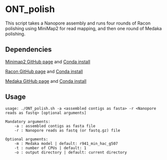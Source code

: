 # ONT_polish

This script takes a Nanopore assembly and runs four rounds of Racon polishing using MiniMap2 for read mapping, and then one round of Medaka polishing.

## Dependencies
[Minimap2 GitHub page](https://github.com/lh3/minimap2) and [Conda install](https://anaconda.org/bioconda/minimap2)

[Racon GitHub page](https://github.com/isovic/racon) and [Conda install](https://anaconda.org/bioconda/racon)

[Medaka GitHub page](https://github.com/nanoporetech/medaka) and [Conda install](https://anaconda.org/bioconda/medaka)

## Usage

```
usage: ./ONT_polish.sh -a <assembled contigs as fasta> -r <Nanopore reads as fastq> [optional arguments]

Mandatory arguments:
    -a : assembled contigs as fasta file
    -r : Nanopore reads as fastq (or fastq.gz) file
    
Optional arguments:
    -m : Medaka model | default: r941_min_hac_g507
    -t : number of CPUs | default: 1
    -o : output directory | default: current directory
```

